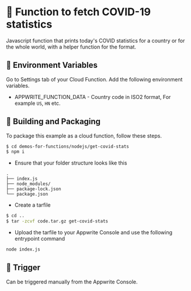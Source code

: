 # 🦠 Function to fetch COVID-19 statistics
Javascript function that prints today's COVID statistics for a country or for the whole world, with a helper function for the format.

## 📝 Environment Variables
Go to Settings tab of your Cloud Function. Add the following environment variables.
- APPWRITE_FUNCTION_DATA - Country code in ISO2 format, For example `US`, `HN` etc.


## 🚀 Building and Packaging

To package this example as a cloud function, follow these steps.

```bash
$ cd demos-for-functions/nodejs/get-covid-stats
$ npm i
```

* Ensure that your folder structure looks like this 
```
.
├── index.js
├── node_modules/
├── package-lock.json
└── package.json
```

* Create a tarfile

```bash
$ cd ..
$ tar -zcvf code.tar.gz get-covid-stats
```

* Upload the tarfile to your Appwrite Console and use the following entrypoint command

```bash
node index.js
```
## 🎯 Trigger
Can be triggered manually from the Appwrite Console.
